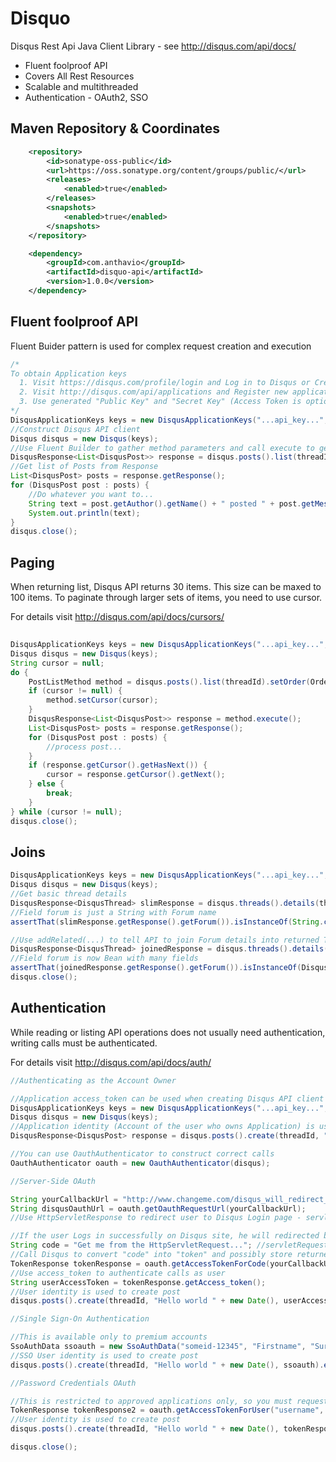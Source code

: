 Disquo
======

Disqus Rest Api Java Client Library - see http://disqus.com/api/docs/

* Fluent foolproof API
* Covers All Rest Resources
* Scalable and multithreaded
* Authentication - OAuth2, SSO


Maven Repository & Coordinates
-------------

```xml
    <repository>
        <id>sonatype-oss-public</id>
        <url>https://oss.sonatype.org/content/groups/public/</url>
        <releases>
            <enabled>true</enabled>
        </releases>
        <snapshots>
            <enabled>true</enabled>
        </snapshots>
    </repository>
```

```xml
    <dependency>
        <groupId>com.anthavio</groupId>
        <artifactId>disquo-api</artifactId>
        <version>1.0.0</version>
    </dependency>
```


Fluent foolproof API
-------------
Fluent Buider pattern is used for complex request creation and execution

```java
/*
To obtain Application keys
  1. Visit https://disqus.com/profile/login and Log in to Disqus or Create an Account
  2. Visit http://disqus.com/api/applications and Register new application
  3. Use generated "Public Key" and "Secret Key" (Access Token is optional)
*/
DisqusApplicationKeys keys = new DisqusApplicationKeys("...api_key...", "...secret_key...");
//Construct Disqus API client
Disqus disqus = new Disqus(keys);
//Use Fluent Builder to gather method parameters and call execute to get Response 
DisqusResponse<List<DisqusPost>> response = disqus.posts().list(threadId).execute();
//Get list of Posts from Response
List<DisqusPost> posts = response.getResponse();
for (DisqusPost post : posts) {
	//Do whatever you want to...
	String text = post.getAuthor().getName() + " posted " + post.getMessage();
	System.out.println(text);
}
disqus.close();
```

Paging
-------------
When returning list, Disqus API returns 30 items. This size can be maxed to 100 items. 
To paginate through larger sets of items, you need to use cursor.

For details visit http://disqus.com/api/docs/cursors/

```java
			
DisqusApplicationKeys keys = new DisqusApplicationKeys("...api_key...", "...secret_key...");
Disqus disqus = new Disqus(keys);
String cursor = null;
do {
	PostListMethod method = disqus.posts().list(threadId).setOrder(Order.desc).setLimit(10);
	if (cursor != null) {
		method.setCursor(cursor);
	}
	DisqusResponse<List<DisqusPost>> response = method.execute();
	List<DisqusPost> posts = response.getResponse();
	for (DisqusPost post : posts) {
		//process post...
	}
	if (response.getCursor().getHasNext()) {
		cursor = response.getCursor().getNext();
	} else {
		break;
	}
} while (cursor != null);
disqus.close();
```

Joins
--------------


```java
DisqusApplicationKeys keys = new DisqusApplicationKeys("...api_key...", "...secret_key...");
Disqus disqus = new Disqus(keys);
//Get basic thread details
DisqusResponse<DisqusThread> slimResponse = disqus.threads().details(threadId).execute();
//Field forum is just a String with Forum name
assertThat(slimResponse.getResponse().getForum()).isInstanceOf(String.class);

//Use addRelated(...) to tell API to join Forum details into returned Thread object 
DisqusResponse<DisqusThread> joinedResponse = disqus.threads().details(threadId).addRelated(Related.forum).execute();
//Field forum is now Bean with many fields
assertThat(joinedResponse.getResponse().getForum()).isInstanceOf(DisqusForum.class);
disqus.close();
```

Authentication
-------------
While reading or listing API operations does not usually need authentication, writing calls must be authenticated.

For details visit http://disqus.com/api/docs/auth/

```java
//Authenticating as the Account Owner

//Application access_token can be used when creating Disqus API client optionaly
DisqusApplicationKeys keys = new DisqusApplicationKeys("...api_key...", "...secret_key...", "...access_token...");
Disqus disqus = new Disqus(keys);
//Application identity (Account of the user who owns Application) is used to create post
DisqusResponse<DisqusPost> response = disqus.posts().create(threadId, "Hello world " + new Date()).execute();

//You can use OauthAuthenticator to construct correct calls 
OauthAuthenticator oauth = new OauthAuthenticator(disqus);

//Server-Side OAuth

String yourCallbackUrl = "http://www.changeme.com/disqus_will_redirect_user_here_after_login";
String disqusOauthUrl = oauth.getOauthRequestUrl(yourCallbackUrl);
//Use HttpServletResponse to redirect user to Disqus Login page - servletResponse.sendRedirect(disqusOauthUrl);

//If the user Logs in successfully on Disqus site, he will redirected back to the yourCallbackUrl with code http parameter
String code = "Get me from the HttpServletRequest..."; //servletRequest.getParameter("code")
//Call Disqus to convert "code" into "token" and possibly store returned TokenResponse in HttpSession 
TokenResponse tokenResponse = oauth.getAccessTokenForCode(yourCallbackUrl, code);
//Use access_token to authenticate calls as user 
String userAccessToken = tokenResponse.getAccess_token();
//User identity is used to create post
disqus.posts().create(threadId, "Hello world " + new Date(), userAccessToken);

//Single Sign-On Authentication

//This is available only to premium accounts
SsoAuthData ssoauth = new SsoAuthData("someid-12345", "Firstname", "Surname");
//SSO User identity is used to create post
disqus.posts().create(threadId, "Hello world " + new Date(), ssoauth).execute();

//Password Credentials OAuth

//This is restricted to approved applications only, so you must request access first.
TokenResponse tokenResponse2 = oauth.getAccessTokenForUser("username", "password");
//User identity is used to create post
disqus.posts().create(threadId, "Hello world " + new Date(), tokenResponse2.getAccess_token());

disqus.close();
```